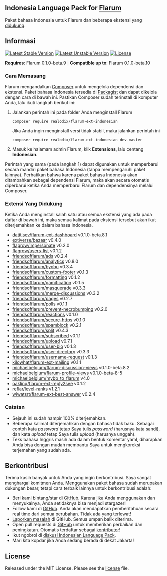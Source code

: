 ## Indonesia Language Pack for [Flarum](http://flarum.org/)

Paket bahasa Indonesia untuk Flarum dan beberapa ekstensi yang [didukung](#extensi-yang-didukung).

## Informasi
[![Latest Stable Version](https://poser.pugx.org/realodix/flarum-ext-indonesian/v/stable)](https://github.com/realodix/flarum-ext-indonesian)
[![Latest Unstable Version](https://poser.pugx.org/realodix/flarum-ext-indonesian/v/unstable)](https://github.com/realodix/flarum-ext-indonesian/archive/master.zip)
[![License](https://poser.pugx.org/realodix/flarum-ext-indonesian/license)](https://github.com/realodix/flarum-ext-indonesian/blob/master/LICENSE)

**Requires**: Flarum 0.1.0-beta.9 | **Compatible up to**: Flarum 0.1.0-beta.10

### Cara Memasang
Flarum mengandalkan [Composer](https://getcomposer.org/) untuk mengelola dependensi dan ekstensi. Paket bahasa Indonesia tersedia di [Packagist](https://packagist.org/packages/realodix/flarum-ext-indonesian) dan dapat dikelola dengan cara di bawah ini. Pastikan Composer sudah terinstall di komputer Anda, lalu ikuti langkah berikut ini:

1. Jalankan perintah ini pada folder Anda menginstall Flarum

       composer require realodix/flarum-ext-indonesian

    Jika Anda ingin menginstall versi tidak stabil, maka jalankan perintah ini

       composer require realodix/flarum-ext-indonesian dev-master

2. Masuk ke halamam admin Flarum, klik **Extensions**, lalu centang **Indonesian**.

Perintah yang sama (pada langkah 1) dapat digunakan untuk memperbarui secara mandiri paket bahasa Indonesia (tanpa mempengaruhi paket lainnya). Perhatikan bahwa karena paket bahasa Indonesia akan ditambahkan sebagai dependensi Flarum, maka akan secara otomatis diperbarui ketika Anda memperbarui Flarum dan dependensinya melalui Composer.

### Extensi Yang Didukung
Ketika Anda menginstall salah satu atau semua ekstensi yang ada pada daftar di bawah ini, maka semua kalimat pada ekstensi tersebut akan ikut diterjemahkan ke dalam bahasa Indonesia.

- [datitisev/flarum-ext-dashboard](https://github.com/datitisev/flarum-ext-dashboard) v0.1.0-beta.8.1
- [extiverse/bazaar](https://github.com/extiverse/bazaar) v0.4.0
- [flagrow/impersonate](https://github.com/flagrow/impersonate) v0.2.0
- [flagrow/users-list](https://github.com/flagrow/users-list) v0.1.2
- [friendsofflarum/ads](https://github.com/friendsofflarum/ads) v0.2.4
- [friendsofflarum/analytics](https://github.com/friendsofflarum/analytics) v0.8.0
- [friendsofflarum/byobu](https://github.com/friendsofflarum/byobu) v0.3.4
- [friendsofflarum/custom-footer](https://github.com/friendsofflarum/custom-footer) v0.1.3
- [friendsofflarum/formatting](https://github.com/friendsofflarum/formatting) v0.1.2
- [friendsofflarum/gamification](https://github.com/friendsofflarum/gamification) v0.1.5
- [friendsofflarum/masquerade](https://github.com/friendsofflarum/masquerade) v0.3.3
- [friendsofflarum/merge-discussions](https://github.com/friendsofflarum/merge-discussions) v0.3.2
- [friendsofflarum/pages](https://github.com/friendsofflarum/pages) v0.2.7
- [friendsofflarum/polls](https://github.com/friendsofflarum/polls) v0.1.1
- [friendsofflarum/prevent-necrobumping](https://github.com/friendsofflarum/prevent-necrobumping) v0.2.0
- [friendsofflarum/reactions](https://github.com/friendsofflarum/reactions) v0.1.0
- [friendsofflarum/secure-https](https://github.com/friendsofflarum/secure-https) v0.1.0
- [friendsofflarum/spamblock](https://github.com/friendsofflarum/spamblock) v0.2.1
- [friendsofflarum/split](https://github.com/friendsofflarum/split) v0.4.3
- [friendsofflarum/subscribed](https://github.com/friendsofflarum/subscribed) v0.1.1
- [friendsofflarum/upload](https://github.com/friendsofflarum/upload) v0.7.1
- [friendsofflarum/user-bio](https://github.com/friendsofflarum/user-bio) v0.1.3
- [friendsofflarum/user-directory](https://github.com/friendsofflarum/user-directory) v0.3.3
- [friendsofflarum/username-request](https://github.com/friendsofflarum/username-request) v0.1.3
- [kilowhat/flarum-ext-mailing](https://github.com/kilowhat/flarum-ext-mailing) v0.1.1
- [michaelbelgium/flarum-discussion-views](https://github.com/michaelbelgium/flarum-discussion-views) v0.1.0-beta.8.2
- [michaelbelgium/flarum-profile-views](https://github.com/michaelbelgium/flarum-profile-views) v0.1.0-beta-8-5
- [michaelbelgium/mybb_to_flarum](https://github.com/michaelbelgium/mybb_to_flarum) v4.0
- [oaklinq/flarum-ext-reply2see](https://github.com/oaklinq/flarum-ext-reply2see) v0.1.2
- [reflar/level-ranks](https://github.com/reflar/level-ranks) v1.2.1
- [wiwatsrt/flarum-ext-best-answer](https://github.com/wiwatsrt/flarum-ext-best-answer) v0.2.4

### Catatan
- Sejauh ini sudah hampir 100% diterjemahkan.
- Beberapa kalimat diterjemahkan dengan bahasa tidak baku. Sebagai contoh kata _password_ tetap Saya tulis _password_ (harusnya kata sandi), dan kata _upload_ tetap Saya tulis _upload_ (harusnya unggah).
- Teks bahasa Inggris masih ada dalam bentuk komentar yaml, diharapkan Anda bisa dengan mudah membantu Saya untuk mengkoreksi terjemahan yang sudah ada.

## Berkontribusi
Terima kasih banyak untuk Anda yang ingin berkontribusi. Saya sangat menghargai komitmen Anda. Menggunakan paket bahasa sudah merupakan dukungan besar, tetapi cara terbaik lainnya untuk berkontribusi adalah:

- Beri kami bintang/star di [GitHub](https://github.com/realodix/flarum-ext-indonesian). Karena jika Anda menggunakan dan menyukainya, Anda setidaknya bisa menjadi stargazer!
- Follow kami di [GitHub](https://github.com/realodix/flarum-ext-indonesian). Anda akan mendapatkan pemberitahuan secara real time dari semua perubahan. Tidak ada yang terlewat!
- [Laporkan masalah](https://github.com/realodix/flarum-ext-indonesian/issues) di GitHub. Semua umpan balik diterima.
- Open pull requests di [GitHub](https://github.com/realodix/flarum-ext-indonesian) untuk memberikan perbaikan dan peningkatan. Otomatis terdaftar sebagai [kontributor](https://github.com/realodix/flarum-ext-indonesian/graphs/contributors)!
- Ikut ngobrol di [diskusi Indonesian Language Pack](https://discuss.flarum.org/d/1358-indonesian-language-pack).
- Mari kita kopdar jika Anda sedang berada di dekat Jakarta!


## License
Released under the MIT License. Please see the [license](https://github.com/realodix/flarum-ext-indonesian/blob/master/LICENSE) file.
